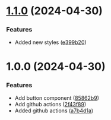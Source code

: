# [1.1.0](https://github.com/NAshiono/storybook-test/compare/v1.0.0...v1.1.0) (2024-04-30)


### Features

* Added new styles ([e399b20](https://github.com/NAshiono/storybook-test/commit/e399b209efa0b85f7f9f3aa4438d16b8ee0fcee6))

# 1.0.0 (2024-04-30)


### Features

* Add button component ([85862b9](https://github.com/NAshiono/storybook-test/commit/85862b930f895c661e7f2bba1741afd09c2da908))
* Add github actions ([2f43f89](https://github.com/NAshiono/storybook-test/commit/2f43f89c72c73d35c5d3214e2789a3d675361bda))
* Added github actions ([a7b4d1a](https://github.com/NAshiono/storybook-test/commit/a7b4d1ab30cf6b43709f673f1872013cb1770f0d))
